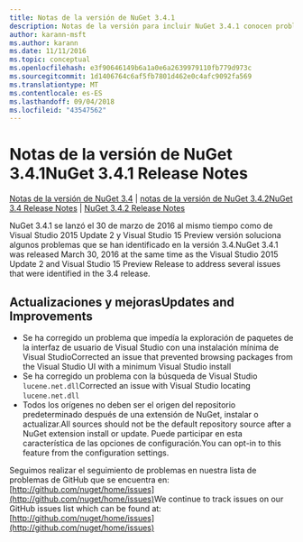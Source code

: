 ```yaml
---
title: Notas de la versión de NuGet 3.4.1
description: Notas de la versión para incluir NuGet 3.4.1 conocen problemas, correcciones de errores, características agregadas y dcr.
author: karann-msft
ms.author: karann
ms.date: 11/11/2016
ms.topic: conceptual
ms.openlocfilehash: e3f90646149b6a1a0e6a2639979110fb779d973c
ms.sourcegitcommit: 1d1406764c6af5fb7801d462e0c4afc9092fa569
ms.translationtype: MT
ms.contentlocale: es-ES
ms.lasthandoff: 09/04/2018
ms.locfileid: "43547562"
---
```

# <a name="nuget-341-release-notes"></a><span data-ttu-id="391cc-103">Notas de la versión de NuGet 3.4.1</span><span class="sxs-lookup"><span data-stu-id="391cc-103">NuGet 3.4.1 Release Notes</span></span>

<span data-ttu-id="391cc-104">[Notas de la versión de NuGet 3.4](../release-notes/nuget-3.4.md) | [notas de la versión de NuGet 3.4.2](../release-notes/nuget-3.4.2.md)</span><span class="sxs-lookup"><span data-stu-id="391cc-104">[NuGet 3.4 Release Notes](../release-notes/nuget-3.4.md) | [NuGet 3.4.2 Release Notes](../release-notes/nuget-3.4.2.md)</span></span>

<span data-ttu-id="391cc-105">NuGet 3.4.1 se lanzó el 30 de marzo de 2016 al mismo tiempo como de Visual Studio 2015 Update 2 y Visual Studio 15 Preview versión soluciona algunos problemas que se han identificado en la versión 3.4.</span><span class="sxs-lookup"><span data-stu-id="391cc-105">NuGet 3.4.1 was released March 30, 2016 at the same time as the Visual Studio 2015 Update 2 and Visual Studio 15 Preview Release to address several issues that were identified in the 3.4 release.</span></span>

## <a name="updates-and-improvements"></a><span data-ttu-id="391cc-106">Actualizaciones y mejoras</span><span class="sxs-lookup"><span data-stu-id="391cc-106">Updates and Improvements</span></span>

* <span data-ttu-id="391cc-107">Se ha corregido un problema que impedía la exploración de paquetes de la interfaz de usuario de Visual Studio con una instalación mínima de Visual Studio</span><span class="sxs-lookup"><span data-stu-id="391cc-107">Corrected an issue that prevented browsing packages from the Visual Studio UI with a minimum Visual Studio install</span></span>
* <span data-ttu-id="391cc-108">Se ha corregido un problema con la búsqueda de Visual Studio `lucene.net.dll`</span><span class="sxs-lookup"><span data-stu-id="391cc-108">Corrected an issue with Visual Studio locating `lucene.net.dll`</span></span>
* <span data-ttu-id="391cc-109">Todos los orígenes no deben ser el origen del repositorio predeterminado después de una extensión de NuGet, instalar o actualizar.</span><span class="sxs-lookup"><span data-stu-id="391cc-109">All sources should not be the default repository source after a NuGet extension install or update.</span></span>  <span data-ttu-id="391cc-110">Puede participar en esta característica de las opciones de configuración.</span><span class="sxs-lookup"><span data-stu-id="391cc-110">You can opt-in to this feature from the configuration settings.</span></span>

<span data-ttu-id="391cc-111">Seguimos realizar el seguimiento de problemas en nuestra lista de problemas de GitHub que se encuentra en: [http://github.com/nuget/home/issues](http://github.com/nuget/home/issues)</span><span class="sxs-lookup"><span data-stu-id="391cc-111">We continue to track issues on our GitHub issues list which can be found at: [http://github.com/nuget/home/issues](http://github.com/nuget/home/issues)</span></span>